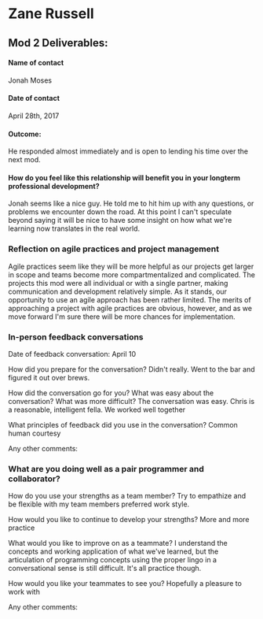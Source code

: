 # Zane Russell


## Mod 2 Deliverables:
#### Name of contact
  Jonah Moses

#### Date of contact
  April 28th, 2017

#### Outcome:
  He responded almost immediately and is open to lending his time over the next mod. 

#### How do you feel like this relationship will benefit you in your longterm professional development?
  Jonah seems like a nice guy. He told me to hit him up with any questions, or problems we encounter down the road. At this point I can't speculate beyond saying it will be nice to have some insight on how what we're learning now translates in the real world.
  
### Reflection on agile practices and project management

Agile practices seem like they will be more helpful as our projects get larger in scope and teams become more compartmentalized and complicated. The projects this mod were all individual or with a single partner, making communication and development relatively simple. As it stands, our opportunity to use an agile approach has been rather limited. The merits of approaching a project with agile practices are obvious, however, and as we move forward I'm sure there will be more chances for implementation.

### In-person feedback conversations

Date of feedback conversation:
  April 10

How did you prepare for the conversation?
  Didn't really. Went to the bar and figured it out over brews.

How did the conversation go for you? What was easy about the conversation? What was more difficult?
  The conversation was easy. Chris is a reasonable, intelligent fella. We worked well together

What principles of feedback did you use in the conversation?
  Common human courtesy

Any other comments:

### What are you doing well as a pair programmer and collaborator?

How do you use your strengths as a team member?
  Try to empathize and be flexible with my team members preferred work style.

How would you like to continue to develop your strengths?
  More and more practice

What would you like to improve on as a teammate?
  I understand the concepts and working application of what we've learned, but the articulation of programming concepts using the proper lingo in a conversational sense is still difficult. It's all practice though.

How would you like your teammates to see you?
  Hopefully a pleasure to work with

Any other comments:
